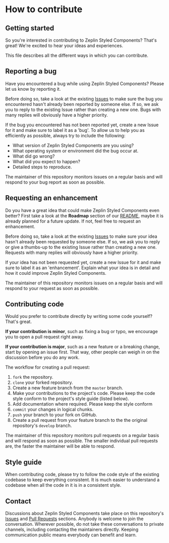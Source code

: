 # How to contribute

## Getting started

So you're interested in contributing to Zeplin Styled Components? That's great! We're excited to hear your ideas and experiences.

This file describes all the different ways in which you can contribute.



## Reporting a bug

Have you encountered a bug while using Zeplin Styled Components? Please let us know by reporting it.

Before doing so, take a look at the existing [Issues](https://github.com/novemberfiveco/zeplin-styled-components/issues) to make sure the bug you encountered hasn't already been reported by someone else. If so, we ask you to reply to the existing Issue rather than creating a new one. Bugs with many replies will obviously have a higher priority.

If the bug you encountered has not been reported yet, create a new Issue for it and make sure to label it as a 'bug'. To allow us to help you as efficiently as possible, always try to include the following:

- What version of Zeplin Styled Components are you using?
- What operating system or environment did the bug occur at.
- What did go wrong?
- What did you expect to happen?
- Detailed steps to reproduce.

The maintainer of this repository monitors issues on a regular basis and will respond to your bug report as soon as possible.



## Requesting an enhancement

Do you have a great idea that could make Zeplin Styled Components even better? First take a look at the **Roadmap** section of our [README](README.md), maybe it is already planned for a future update. If not, feel free to request an enhancement.

Before doing so, take a look at the existing [Issues](https://github.com/novemberfiveco/zeplin-styled-components/issues) to make sure your idea hasn't already been requested by someone else. If so, we ask you to reply or give a thumbs-up to the existing Issue rather than creating a new one. Requests with many replies will obviously have a higher priority.

If your idea has not been requested yet, create a new Issue for it and make sure to label it as an 'enhancement'. Explain what your idea is in detail and how it could improve Zeplin Styled Components.

The maintainer of this repository monitors issues on a regular basis and will respond to your request as soon as possible.



## Contributing code

Would you prefer to contribute directly by writing some code yourself? That's great.

**If your contribution is minor**, such as fixing a bug or typo, we encourage you to open a pull request right away.

**If your contribution is major**, such as a new feature or a breaking change, start by opening an issue first. That way, other people can weigh in on the discussion before you do any work.

The workflow for creating a pull request:

1. `fork` the repository.
2. `clone` your forked repository.
3. Create a new feature branch from the `master` branch.
4. Make your contributions to the project's code. Please keep the code style conform to the project's style guide (listed below).
5. Add documentation where required. Please keep the style conform
6. `commit` your changes in logical chunks.
7. `push` your branch to your fork on GitHub.
8. Create a pull request from your feature branch to the the original repository's `develop` branch.

The maintainer of this repository monitors pull requests on a regular basis and will respond as soon as possible. The smaller individual pull requests are, the faster the maintainer will be able to respond.



## Style guide

When contributing code, please try to follow the code style of the existing codebase to keep everything consistent. It is much easier to understand a codebase when all the code in it is in a consistent style.


## Contact

Discussions about Zeplin Styled Components take place on this repository's [Issues](https://github.com/novemberfiveco/zeplin-styled-components/issues) and [Pull Requests](https://github.com/novemberfiveco/zeplin-styled-components/pulls) sections. Anybody is welcome to join the conversation. Wherever possible, do not take these conversations to private channels, including contacting the maintainers directly. Keeping communication public means everybody can benefit and learn.




